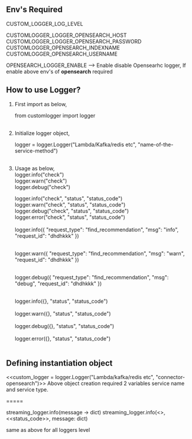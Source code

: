 Env's Required
---------------
CUSTOM_LOGGER_LOG_LEVEL

CUSTOMLOGGER_LOGGER_OPENSEARCH_HOST
CUSTOMLOGGER_LOGGER_OPENSEARCH_PASSWORD
CUSTOMLOGGER_OPENSEARCH_INDEXNAME
CUSTOMLOGGER_OPENSEARCH_USERNAME

OPENSEARCH_LOGGER_ENABLE --> Enable disable Opensearhc logger, If enable above env's of **opensearch** required



How to use Logger?
----------------------
1. First import as below,

    from customlogger import logger</br></br>
2. Initialize logger object,

   logger = logger.Logger("Lambda/Kafka/redis etc", "name-of-the-service-method")</br></br>
3. Usage as below,</br>
   logger.info("check")</br>
   logger.warn("check")</br>
   logger.debug("check")</br>

   logger.info("check", "status", "status_code")</br>
   logger.warn("check", "status", "status_code")</br>
   logger.debug("check", "status", "status_code")</br>
   logger.error("check", "status", "status_code")</br></br>
   logger.info({
        "request_type": "find_recommendation",
        "msg": "info",
        "request_id": "dhdhkkk"
   })</br></br>

   logger.warn({
   "request_type": "find_recommendation",
   "msg": "warn",
   "request_id": "dhdhkkk"
   })</br></br>

   logger.debug({
   "request_type": "find_recommendation",
   "msg": "debug",
   "request_id": "dhdhkkk"
   })</br></br>

    logger.info({}, "status", "status_code")</br></br>
    logger.warn({}, "status", "status_code")</br></br>
    logger.debug({}, "status", "status_code")</br></br>
    logger.error({}, "status", "status_code")</br></br>



Defining instantiation object
--------------------------------
<<custom_logger = logger.Logger("Lambda/kafka/redis etc", "connector-opensearch")>>
Above object creation required 2 variables service name and service type.

=====

streaming_logger.info(message -> dict)
streaming_logger.info(<<status>>, <<status_code>>, message: dict)

same as above for all loggers level